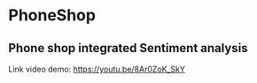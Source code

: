 # PhoneShop
## Phone shop integrated Sentiment analysis
Link video demo: https://youtu.be/8Ar0ZoK_SkY
